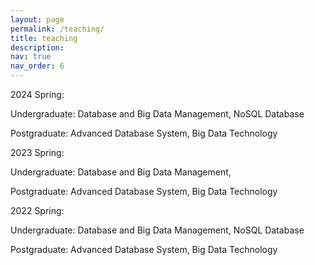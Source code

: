```yaml
---
layout: page
permalink: /teaching/
title: teaching
description: 
nav: true
nav_order: 6
---
```


2024 Spring: 

Undergraduate: Database and Big Data Management, NoSQL Database
             
Postgraduate: Advanced Database System, Big Data Technology 


2023 Spring:

Undergraduate: Database and Big Data Management, 
             
Postgraduate: Advanced Database System, Big Data Technology 


2022 Spring: 

Undergraduate: Database and Big Data Management, NoSQL Database
             
Postgraduate: Advanced Database System, Big Data Technology 
